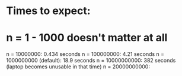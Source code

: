 # Times to expect:

# n = 1 - 1000 doesn't matter at all
n = 10000000: 0.434 seconds
n = 100000000: 4.21 seconds
n = 1000000000 (default): 18.9 seconds
n = 10000000000: 382 seconds (laptop becomes unusable in that time)
n = 20000000000:
